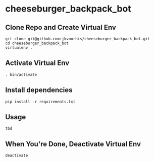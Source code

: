 # cheeseburger_backpack_bot

## Clone Repo and Create Virtual Env
```
git clone git@github.com:jkvoorhis/cheeseburger_backpack_bot.git
cd cheeseburger_backpack_bot
virtualenv .
```

## Activate Virtual Env
```
. bin/activate
```

## Install dependencies
```
pip install -r requirements.txt
```

## Usage
```
tbd
```

## When You're Done, Deactivate Virtual Env
```
deactivate
```